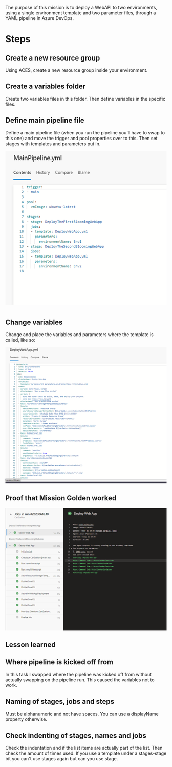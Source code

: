 The purpose of this mission is to deploy a WebAPI to two environments, using a single environment template and two parameter files, through a YAML pipeline in Azure DevOps.

# Steps

## Create a new resource group

Using ACES, create a new resource group inside your environment.

## Create a variables folder

Create two variables files in this folder. Then define variables in the specific files.

## Define main pipeline file

Define a main pipeline file (when you run the pipeline you'll have to swap to this one) and move the trigger and pool properties over to this. Then set stages with templates and parameters put in.

![Golden Pipeline](./images/goldenpipeline.png)
#
## Change variables

Change and place the variables and parameters where the template is called, like so: 

![Golden Deploy](./images/goldendeploy.png)

## Proof that Mission Golden worked

![Golden Run](./images/goldenrun.png)

## Lesson learned 

## Where pipeline is kicked off from
In this task I swapped where the pipeline was kicked off from without actually swapping on the pipeline run. This caused the variables not to work.

## Naming of stages, jobs and steps
Must be alphanumeric and not have spaces. You can use a displayName property otherwise.

## Check indenting of stages, names and jobs
Check the indentation and if the list items are actually part of the list. Then check the amount of times used. If you use a template under a stages-stage bit you can't use stages again but can you use stage.